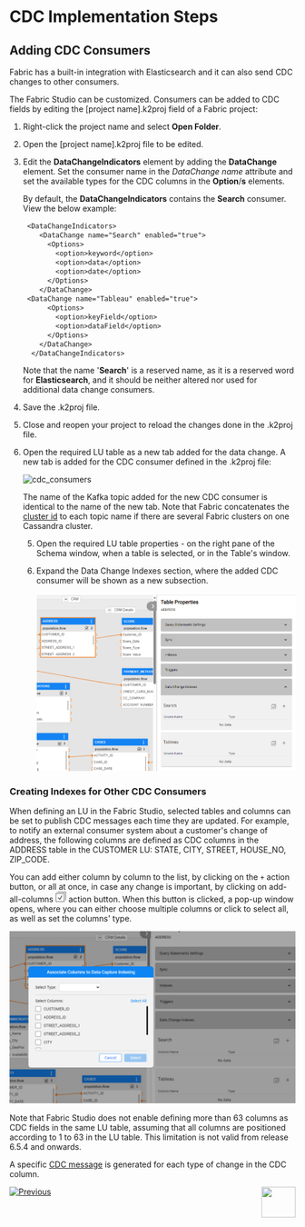 # CDC Implementation Steps

## Adding CDC Consumers

Fabric has a built-in integration with Elasticsearch and it can also send CDC changes to other consumers. 

The Fabric Studio can be customized. Consumers can be added to CDC fields by editing the [project name].k2proj field of a Fabric project:


1. Right-click the project name and select **Open Folder**.

2. Open the [project name].k2proj file to be edited.

3. Edit the **DataChangeIndicators** element by adding the **DataChange** element. Set the consumer name in the *DataChange name* attribute and set the available types for the CDC columns in the **Option**/**s** elements.

   By default, the **DataChangeIndicators** contains the **Search** consumer. View the below example:

   ```
    <DataChangeIndicators>
       <DataChange name="Search" enabled="true">
         <Options>
           <option>keyword</option>
           <option>data</option>
           <option>date</option>
         </Options>
       </DataChange>
   	<DataChange name="Tableau" enabled="true">
         <Options>
           <option>keyField</option>
           <option>dataField</option>
         </Options>
       </DataChange>
     </DataChangeIndicators>
   ```

   Note that the name '**Search**' is a reserved name, as it is a reserved word for **Elasticsearch**, and it should be neither altered nor used for additional data change consumers.

   

5. Save the .k2proj file.

   <studio>

6. Close and reopen your project to reload the changes done in the .k2proj file.

7. Open the required LU table as a new tab added for the data change. A new tab is added for the CDC consumer defined in the .k2proj file: 

   ![cdc_consumers](images/cdc_consumers_tabs.png)

   

   The name of the Kafka topic added for the new CDC consumer is identical to the name of the new tab. 
   Note that Fabric concatenates the [cluster id](/articles/02_fabric_architecture/05_fabric_main_configuration_files.md#nodeid) to each topic name if there are several Fabric clusters on one Cassandra cluster.

   </studio>

   <web>

   5. Open the required LU table properties - on the right pane of the Schema window, when a table is selected, or in the Table's window. 

   6. Expand the Data Change Indexes section, where the added CDC consumer will be shown as a new subsection.

      ![](images/web_table_prop_cdc.png)

   </web>

### Creating Indexes for Other CDC Consumers

When defining an LU in the Fabric Studio, selected tables and columns can be set to publish CDC messages each time they are updated. 
For example, to notify an external consumer system about a customer's change of address, the following columns are defined as CDC columns in the ADDRESS table in the CUSTOMER LU: STATE, CITY, STREET, HOUSE_NO, ZIP_CODE.

<web>

You can add either column by column to the list, by clicking on the `+` action button, or all at once, in case any change is important, by clicking on add-all-columns  ![](images/web_table_prop_cdc_add_all.png) action button. When this button is clicked, a pop-up window opens, where you can either choose multiple columns or click to select all, as well as set the columns' type.

![](images/web_table_prop_cdc_add_all_popup.png)

</web>

Note that Fabric Studio does not enable defining more than 63 columns as CDC fields in the same LU table, assuming that all columns are positioned according to 1 to 63 in the LU table. This limitation is not valid from release 6.5.4 and onwards.

A specific [CDC message](03_cdc_messages.md) is generated for each type of change in the CDC column. 





[![Previous](/articles/images/Previous.png)](04_cdc_publication_flow.md)[<img align="right" width="60" height="54" src="/articles/images/Next.png">](06_cdc_configuration.md)
